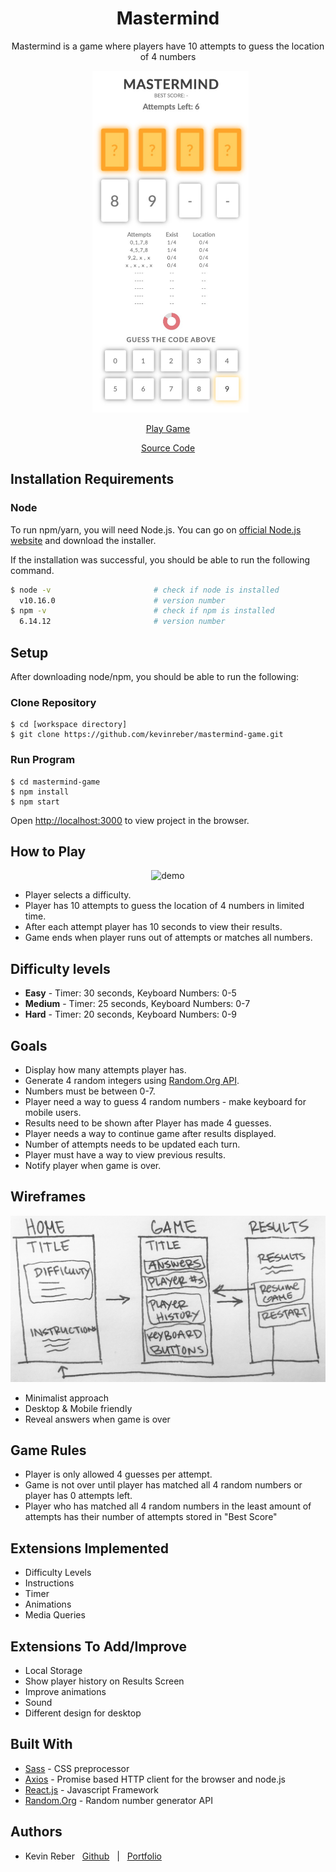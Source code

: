 <div align='center'>
<h1>Mastermind</h1>
Mastermind is a game where players have 10 attempts to guess the location of 4 numbers

&nbsp;
<img src="public/images/demo.jpg" alt="demo" width="250"/>

[Play Game](https://kevinreber.github.io/mastermind-game/)

[Source Code](https://github.com/kevinreber/mastermind-game)

</div>

## Installation Requirements

### Node

To run npm/yarn, you will need Node.js. You can go on [official Node.js website](https://nodejs.org/en/download) and download the installer.

If the installation was successful, you should be able to run the following command.

```bash
$ node -v                       # check if node is installed
  v10.16.0                      # version number
$ npm -v                        # check if npm is installed
  6.14.12                       # version number
```

## Setup

After downloading node/npm, you should be able to run the following:

### Clone Repository

```
$ cd [workspace directory]
$ git clone https://github.com/kevinreber/mastermind-game.git
```

### Run Program

```
$ cd mastermind-game
$ npm install
$ npm start
```

Open [http://localhost:3000](http://localhost:3000) to view project in the browser.

## How to Play

<div align='center'>
<img src="public/images/mastermind.gif" alt="demo" width="250"/>
</div>

- Player selects a difficulty.
- Player has 10 attempts to guess the location of 4 numbers in limited time.
- After each attempt player has 10 seconds to view their results.
- Game ends when player runs out of attempts or matches all numbers.

## <a id="difficulty"></a>Difficulty levels

- <strong>Easy</strong> - Timer: 30 seconds, Keyboard Numbers: 0-5
- <strong>Medium</strong> - Timer: 25 seconds, Keyboard Numbers: 0-7
- <strong>Hard</strong> - Timer: 20 seconds, Keyboard Numbers: 0-9

## Goals

- Display how many attempts player has.
- Generate 4 random integers using [Random.Org API](https://www.random.org/clients/http/api/).
- Numbers must be between 0-7.
- Player need a way to guess 4 random numbers - make keyboard for mobile users.
- Results need to be shown after Player has made 4 guesses.
- Player needs a way to continue game after results displayed.
- Number of attempts needs to be updated each turn.
- Player must have a way to view previous results.
- Notify player when game is over.

## Wireframes

<div align='center'>
    <img src="public/images/design-sketch.jpg" alt="design" width="800"/>
</div>

- Minimalist approach
- Desktop & Mobile friendly
- Reveal answers when game is over

## Game Rules

- Player is only allowed 4 guesses per attempt.
- Game is not over until player has matched all 4 random numbers or player has 0 attempts left.
- Player who has matched all 4 random numbers in the least amount of attempts has their number of attempts stored in "Best Score"

## Extensions Implemented

- Difficulty Levels
- Instructions
- Timer
- Animations
- Media Queries

## Extensions To Add/Improve

- Local Storage
- Show player history on Results Screen
- Improve animations
- Sound
- Different design for desktop

## Built With

- [Sass](https://sass-lang.com/install) - CSS preprocessor
- [Axios](https://github.com/axios/axios) - Promise based HTTP client for the browser and node.js
- [React.js](https://reactjs.org/) - Javascript Framework
- [Random.Org](https://www.random.org/clients/http/api/) - Random number generator API

## Authors

- Kevin Reber &nbsp; [Github](https://github.com/kevinreber) &nbsp; | &nbsp; [Portfolio](https://kevinreber.github.io/kevin-reber-portfolio/)
